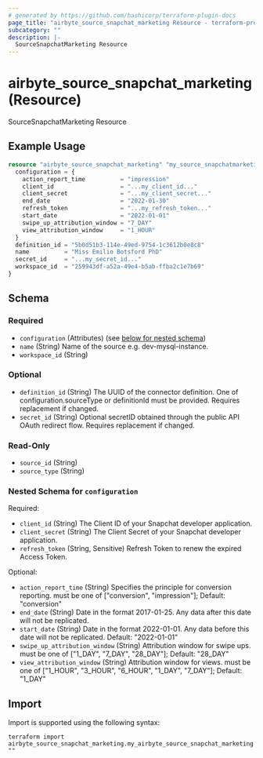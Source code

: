 ```yaml
---
# generated by https://github.com/hashicorp/terraform-plugin-docs
page_title: "airbyte_source_snapchat_marketing Resource - terraform-provider-airbyte"
subcategory: ""
description: |-
  SourceSnapchatMarketing Resource
---
```


# airbyte_source_snapchat_marketing (Resource)

SourceSnapchatMarketing Resource

## Example Usage

```terraform
resource "airbyte_source_snapchat_marketing" "my_source_snapchatmarketing" {
  configuration = {
    action_report_time          = "impression"
    client_id                   = "...my_client_id..."
    client_secret               = "...my_client_secret..."
    end_date                    = "2022-01-30"
    refresh_token               = "...my_refresh_token..."
    start_date                  = "2022-01-01"
    swipe_up_attribution_window = "7_DAY"
    view_attribution_window     = "1_HOUR"
  }
  definition_id = "5b0d51b3-114e-49ed-9754-1c3612b0e8c8"
  name          = "Miss Emilio Botsford PhD"
  secret_id     = "...my_secret_id..."
  workspace_id  = "259943df-a52a-49e4-b5ab-ffba2c1e7b69"
}
```

<!-- schema generated by tfplugindocs -->
## Schema

### Required

- `configuration` (Attributes) (see [below for nested schema](#nestedatt--configuration))
- `name` (String) Name of the source e.g. dev-mysql-instance.
- `workspace_id` (String)

### Optional

- `definition_id` (String) The UUID of the connector definition. One of configuration.sourceType or definitionId must be provided. Requires replacement if changed.
- `secret_id` (String) Optional secretID obtained through the public API OAuth redirect flow. Requires replacement if changed.

### Read-Only

- `source_id` (String)
- `source_type` (String)

<a id="nestedatt--configuration"></a>
### Nested Schema for `configuration`

Required:

- `client_id` (String) The Client ID of your Snapchat developer application.
- `client_secret` (String) The Client Secret of your Snapchat developer application.
- `refresh_token` (String, Sensitive) Refresh Token to renew the expired Access Token.

Optional:

- `action_report_time` (String) Specifies the principle for conversion reporting. must be one of ["conversion", "impression"]; Default: "conversion"
- `end_date` (String) Date in the format 2017-01-25. Any data after this date will not be replicated.
- `start_date` (String) Date in the format 2022-01-01. Any data before this date will not be replicated. Default: "2022-01-01"
- `swipe_up_attribution_window` (String) Attribution window for swipe ups. must be one of ["1_DAY", "7_DAY", "28_DAY"]; Default: "28_DAY"
- `view_attribution_window` (String) Attribution window for views. must be one of ["1_HOUR", "3_HOUR", "6_HOUR", "1_DAY", "7_DAY"]; Default: "1_DAY"

## Import

Import is supported using the following syntax:

```shell
terraform import airbyte_source_snapchat_marketing.my_airbyte_source_snapchat_marketing ""
```

